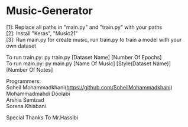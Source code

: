 # Music-Generator  
[1]: Replace all paths in "main.py" and "train.py" with your paths  
[2]: Install "Keras", "Music21"  
[3]: Run main.py for create music, run train.py to train a model with your own dataset  
  
To run train.py: py train.py [Dataset Name] [Number Of Epochs]  
To run main.py: py main.py [Name Of Music] [Style(Dataset Name)] [Number Of Notes]  
  
Programmers:  
Soheil Mohammadkhani(https://github.com/SoheilMohammadkhani)  
Mohammadmahdi Doolabi  
Arshia Samizad  
Sorena Khiabani  
  
Special Thanks To Mr.Hassibi
